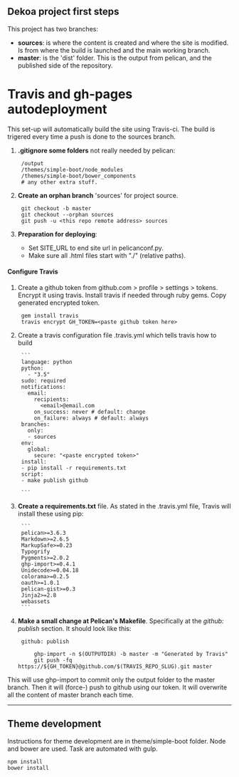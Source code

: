 ## Dekoa project first steps

This project has two branches:
	
- **sources**: is where the content is created and where the site is modified. Is from where the build is launched and the main working branch.
- **master**: is the 'dist' folder. This is the output from pelican, and the published side of the repository.

# Travis and gh-pages autodeployment

This set-up will automatically build the site using Travis-ci. The build is trigered every time a push is done to the sources branch.

1. **.gitignore some folders** not really needed by pelican:
	
        /output
		/themes/simple-boot/node_modules
        /themes/simple-boot/bower_components
        # any other extra stuff.

2. **Create an orphan branch** 'sources' for project source.

        git checkout -b master
        git checkout --orphan sources
        git push -u <this repo remote address> sources

3. **Preparation for deploying**:

	- Set SITE_URL to end site url in pelicanconf.py.
    - Make sure all .html files start with "./" (relative paths).

#### **Configure Travis**

1. Create a github token from github.com > profile > settings > tokens. Encrypt it using travis. Install travis if needed through ruby gems. Copy generated encrypted token.

        gem install travis
        travis encrypt GH_TOKEN=<paste github token here>
    
2. Create a travis configuration file .travis.yml which tells travis how to build
    
        ```
        language: python
        python:
          - "3.5"
        sudo: required
        notifications:
          email:
            recipients:
              <email>@email.com
            on_success: never # default: change
            on_failure: always # default: always
        branches:
          only:
          - sources
        env:
          global:
            secure: "<paste encrypted token>"
        install:
        - pip install -r requirements.txt
        script:
        - make publish github

        ```	

3. **Create a requirements.txt** file. As stated in the .travis.yml file, Travis will install these using pip:

		```
        pelican>=3.6.3
        Markdown>=2.6.5
        MarkupSafe>=0.23
        Typogrify
        Pygments>=2.0.2
        ghp-import>=0.4.1
        Unidecode>=0.04.18
        colorama>=0.2.5
        oauth>=1.0.1
        pelican-gist>=0.3
        Jinja2>=2.8
        webassets
        ```

4. **Make a small change at Pelican's Makefile**. Specifically at the *github: publish* section. It should look like this:

		github: publish
	
			ghp-import -n $(OUTPUTDIR) -b master -m "Generated by Travis"	
			git push -fq https://${GH_TOKEN}@github.com/$(TRAVIS_REPO_SLUG).git master

This will use ghp-import to commit only the output folder to the master branch. Then it will (force-) push to github using our token. It will overwrite all the content of master branch each time.

---
## Theme development
Instructions for theme development are in theme/simple-boot folder. Node and bower are used. Task are automated with gulp. 

	npm install
    bower install
